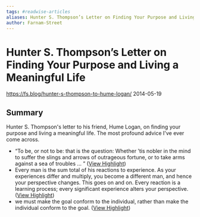 ```yaml
---
tags: #readwise-articles
aliases: Hunter S. Thompson’s Letter on Finding Your Purpose and Living a Meaningful Life
author: Farnam-Street
---
```

# Hunter S. Thompson’s Letter on Finding Your Purpose and Living a Meaningful Life

https://fs.blog/hunter-s-thompson-to-hume-logan/
2014-05-19
## Summary
Hunter S. Thompson's letter to his friend, Hume Logan, on finding your purpose and living a meaningful life. The most profound advice I've ever come across.

- “To be, or not to be: that is the question: Whether ’tis nobler in the mind to suffer the slings and arrows of outrageous fortune, or to take arms against a sea of troubles … ” ([View Highlight](https://read.readwise.io/read/01hb49b1gst1bh1gjxce4b8mqw))
- Every man is the sum total of his reactions to experience. As your experiences differ and multiply, you become a different man, and hence your perspective changes. This goes on and on. Every reaction is a learning process; every significant experience alters your perspective. ([View Highlight](https://read.readwise.io/read/01hb49e917daj3jkvx3qxfprzh))
- we must make the goal conform to the individual, rather than make the individual conform to the goal. ([View Highlight](https://read.readwise.io/read/01hb49jmvgd3d75gtfrsqhh2xn))
